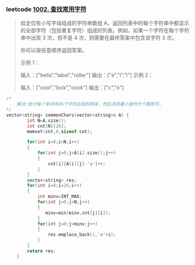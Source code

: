 ### leetcode [1002. 查找常用字符](https://leetcode-cn.com/problems/find-common-characters/)

> 给定仅有小写字母组成的字符串数组 A，返回列表中的每个字符串中都显示的全部字符（包括重复字符）组成的列表。例如，如果一个字符在每个字符串中出现 3 次，但不是 4 次，则需要在最终答案中包含该字符 3 次。
>
> 你可以按任意顺序返回答案。
>
>  
>
> 示例 1：
>
> 输入：["bella","label","roller"]
> 输出：["e","l","l"]
> 示例 2：
>
> 输入：["cool","lock","cook"]
> 输出：["c","o"]

```cpp
/*
	解法:统计每个单词中26个字符出现的频率，然后求其最小值作为个数即可。
*/
vector<string> commonChars(vector<string>& A) {
        int N=A.size();
        int cnt[N][26];
        memset(cnt,0,sizeof cnt);

        for(int i=0;i<N;i++)
        {
            for(int j=0;j<A[i].size();j++)
            {
                cnt[i][A[i][j]-'a']++;
            }
        }
        vector<string> res;
        for(int i=0;i<26;i++)
        {
            int minv=INT_MAX;
            for(int j=0;j<N;j++)
            {
               minv=min(minv,cnt[j][i]); 
            }
            for(int j=0;j<minv;j++)
            {
                res.emplace_back(1,'a'+i);
            }
        }
        return res;
    }
```

